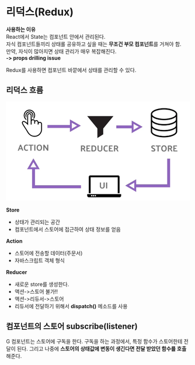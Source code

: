 # 리덕스(Redux)

**사용하는 이유**<br>
React에서 State는 컴포넌트 안에서 관리된다.<br>자식 컴포넌트들끼리 상태롤 공유하고 싶을 때는 **무조건 부모 컴포넌트**를 거쳐야 함.<br>
만약, 자식이 많아지면 상태 관리가 매우 복잡해진다.<br>
**-> props drilling issue**

Redux를 사용하면 컴포넌트 바깥에서 상태를 관리할 수 있다.

## 리덕스 흐름
![alt text](image.png)

**Store**
* 상태가 관리되는 공간
* 컴포넌트에서 스토어에 접근하여 상태 정보를 얻음

**Action**
* 스토어에 전송할 데이터(주문서)
* 자바스크립트 객체 형식

**Reducer**
* 새로운 store를 생성한다.
* 액션->스토어 불가!!
* 액션->리듀서->스토어
* 리듀서에 전달하기 위해서 **dispatch()** 메소드를 사용

## 컴포넌트의 스토어 subscribe(listener)

G 컴포넌트는 스토어에 구독을 한다. 구독을 하는 과정에서, 특정 함수가 스토어한테 전달이 된다. 그리고 나중에 **스토어의 상태값에 변동이 생긴다면 전달 받았던 함수를 호출**해준다.

